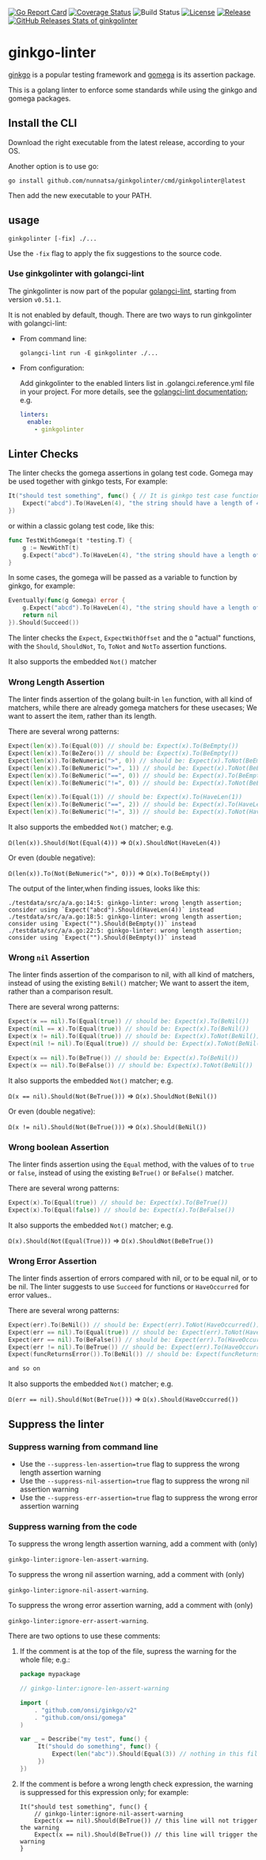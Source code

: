[![Go Report Card](https://goreportcard.com/badge/github.com/nunnatsa/ginkgolinter)](https://goreportcard.com/report/github.com/nunnatsa/ginkgolinter)
[![Coverage Status](https://coveralls.io/repos/github/nunnatsa/ginkgolinter/badge.svg?branch=main)](https://coveralls.io/github/nunnatsa/ginkgolinter?branch=main)
![Build Status](https://github.com/nunnatsa/ginkgolinter/workflows/CI/badge.svg)
[![License](https://img.shields.io/github/license/nunnatsa/ginkgolinter)](/LICENSE)
[![Release](https://img.shields.io/github/release/nunnatsa/ginkgolinter.svg)](https://github.com/nunnatsa/ginkgolinter/releases/latest)
[![GitHub Releases Stats of ginkgolinter](https://img.shields.io/github/downloads/nunnatsa/ginkgolinter/total.svg?logo=github)](https://somsubhra.github.io/github-release-stats/?username=nunnatsa&repository=ginkgolinter)

# ginkgo-linter
[ginkgo](https://onsi.github.io/ginkgo/) is a popular testing framework and [gomega](https://onsi.github.io/gomega/) is its assertion package.

This is a golang linter to enforce some standards while using the ginkgo and gomega packages.

## Install the CLI
Download the right executable from the latest release, according to your OS.

Another option is to use go:
```shell
go install github.com/nunnatsa/ginkgolinter/cmd/ginkgolinter@latest
```
Then add the new executable to your PATH.

## usage
```shell
ginkgolinter [-fix] ./...
```

Use the `-fix` flag to apply the fix suggestions to the source code.

### Use ginkgolinter with golangci-lint
The ginkgolinter is now part of the popular [golangci-lint](https://golangci-lint.run/), starting from version `v0.51.1`.

It is not enabled by default, though. There are two ways to run ginkgolinter with golangci-lint:

* From command line:
  ```shell
  golangci-lint run -E ginkgolinter ./...
  ```
* From configuration:
  
  Add ginkgolinter to the enabled linters list in .golangci.reference.yml file in your project. For more details, see
  the [golangci-lint documentation](https://golangci-lint.run/usage/configuration/); e.g.
   ```yaml
   linters:
     enable:
       - ginkgolinter
   ```
## Linter Checks
The linter checks the gomega assertions in golang test code. Gomega may be used together with ginkgo tests, For example:
```go
It("should test something", func() { // It is ginkgo test case function
	Expect("abcd").To(HaveLen(4), "the string should have a length of 4") // Expect is the gomega assertion
})
```
or within a classic golang test code, like this:
```go
func TestWithGomega(t *testing.T) {
	g := NewWithT(t)
	g.Expect("abcd").To(HaveLen(4), "the string should have a length of 4")
}
```

In some cases, the gomega will be passed as a variable to function by ginkgo, for example:
```go
Eventually(func(g Gomega) error {
	g.Expect("abcd").To(HaveLen(4), "the string should have a length of 4")
	return nil
}).Should(Succeed())
```

The linter checks the `Expect`, `ExpectWithOffset` and the `Ω` "actual" functions, with the `Should`, `ShouldNot`, `To`, `ToNot` and `NotTo` assertion functions.

It also supports the embedded `Not()` matcher

### Wrong Length Assertion
The linter finds assertion of the golang built-in `len` function, with all kind of matchers, while there are already gomega matchers for these usecases; We want to assert the item, rather than its length.

There are several wrong patterns:
```go
Expect(len(x)).To(Equal(0)) // should be: Expect(x).To(BeEmpty())
Expect(len(x)).To(BeZero()) // should be: Expect(x).To(BeEmpty())
Expect(len(x)).To(BeNumeric(">", 0)) // should be: Expect(x).ToNot(BeEmpty())
Expect(len(x)).To(BeNumeric(">=", 1)) // should be: Expect(x).ToNot(BeEmpty())
Expect(len(x)).To(BeNumeric("==", 0)) // should be: Expect(x).To(BeEmpty())
Expect(len(x)).To(BeNumeric("!=", 0)) // should be: Expect(x).ToNot(BeEmpty())

Expect(len(x)).To(Equal(1)) // should be: Expect(x).To(HaveLen(1))
Expect(len(x)).To(BeNumeric("==", 2)) // should be: Expect(x).To(HaveLen(2))
Expect(len(x)).To(BeNumeric("!=", 3)) // should be: Expect(x).ToNot(HaveLen(3))
```

It also supports the embedded `Not()` matcher; e.g.

`Ω(len(x)).Should(Not(Equal(4)))` => `Ω(x).ShouldNot(HaveLen(4))`

Or even (double negative):

`Ω(len(x)).To(Not(BeNumeric(">", 0)))` => `Ω(x).To(BeEmpty())`

The output of the linter,when finding issues, looks like this:
```
./testdata/src/a/a.go:14:5: ginkgo-linter: wrong length assertion; consider using `Expect("abcd").Should(HaveLen(4))` instead
./testdata/src/a/a.go:18:5: ginkgo-linter: wrong length assertion; consider using `Expect("").Should(BeEmpty())` instead
./testdata/src/a/a.go:22:5: ginkgo-linter: wrong length assertion; consider using `Expect("").Should(BeEmpty())` instead
```

### Wrong `nil` Assertion
The linter finds assertion of the comparison to nil, with all kind of matchers, instead of using the existing `BeNil()` matcher; We want to assert the item, rather than a comparison result.

There are several wrong patterns:

```go
Expect(x == nil).To(Equal(true)) // should be: Expect(x).To(BeNil())
Expect(nil == x).To(Equal(true)) // should be: Expect(x).To(BeNil())
Expect(x != nil).To(Equal(true)) // should be: Expect(x).ToNot(BeNil())
Expect(nil != nil).To(Equal(true)) // should be: Expect(x).ToNot(BeNil())

Expect(x == nil).To(BeTrue()) // should be: Expect(x).To(BeNil())
Expect(x == nil).To(BeFalse()) // should be: Expect(x).ToNot(BeNil())
```
It also supports the embedded `Not()` matcher; e.g.

`Ω(x == nil).Should(Not(BeTrue()))` => `Ω(x).ShouldNot(BeNil())`

Or even (double negative):

`Ω(x != nil).Should(Not(BeTrue()))` => `Ω(x).Should(BeNil())`

### Wrong boolean Assertion
The linter finds assertion using the `Equal` method, with the values of to `true` or `false`, instead
of using the existing `BeTrue()` or `BeFalse()` matcher.

There are several wrong patterns:

```go
Expect(x).To(Equal(true)) // should be: Expect(x).To(BeTrue())
Expect(x).To(Equal(false)) // should be: Expect(x).To(BeFalse())
```
It also supports the embedded `Not()` matcher; e.g.

`Ω(x).Should(Not(Equal(True)))` => `Ω(x).ShouldNot(BeBeTrue())`

### Wrong Error Assertion
The linter finds assertion of errors compared with nil, or to be equal nil, or to be nil. The linter suggests to use `Succeed` for functions or `HaveOccurred` for error values..

There are several wrong patterns:

```go
Expect(err).To(BeNil()) // should be: Expect(err).ToNot(HaveOccurred())
Expect(err == nil).To(Equal(true)) // should be: Expect(err).ToNot(HaveOccurred())
Expect(err == nil).To(BeFalse()) // should be: Expect(err).To(HaveOccurred())
Expect(err != nil).To(BeTrue()) // should be: Expect(err).To(HaveOccurred())
Expect(funcReturnsError()).To(BeNil()) // should be: Expect(funcReturnsError()).To(Succeed())

and so on
```
It also supports the embedded `Not()` matcher; e.g.

`Ω(err == nil).Should(Not(BeTrue()))` => `Ω(x).Should(HaveOccurred())`

## Suppress the linter
### Suppress warning from command line
* Use the `--suppress-len-assertion=true` flag to suppress the wrong length assertion warning
* Use the `--suppress-nil-assertion=true` flag to suppress the wrong nil assertion warning
* Use the `--suppress-err-assertion=true` flag to suppress the wrong error assertion warning

### Suppress warning from the code
To suppress the wrong length assertion warning, add a comment with (only)

`ginkgo-linter:ignore-len-assert-warning`. 

To suppress the wrong nil assertion warning, add a comment with (only)

`ginkgo-linter:ignore-nil-assert-warning`. 

To suppress the wrong error assertion warning, add a comment with (only)

`ginkgo-linter:ignore-err-assert-warning`. 

There are two options to use these comments:
1. If the comment is at the top of the file, supress the warning for the whole file; e.g.:
   ```go
   package mypackage
   
   // ginkgo-linter:ignore-len-assert-warning
   
   import (
       . "github.com/onsi/ginkgo/v2"
       . "github.com/onsi/gomega"
   )
   
   var _ = Describe("my test", func() {
        It("should do something", func() {
            Expect(len("abc")).Should(Equal(3)) // nothing in this file will trigger the warning
        })
   })
   ```
   
2. If the comment is before a wrong length check expression, the warning is suppressed for this expression only; for example:
   ```golang
   It("should test something", func() {
       // ginkgo-linter:ignore-nil-assert-warning
       Expect(x == nil).Should(BeTrue()) // this line will not trigger the warning
       Expect(x == nil).Should(BeTrue()) // this line will trigger the warning
   }
   ```
